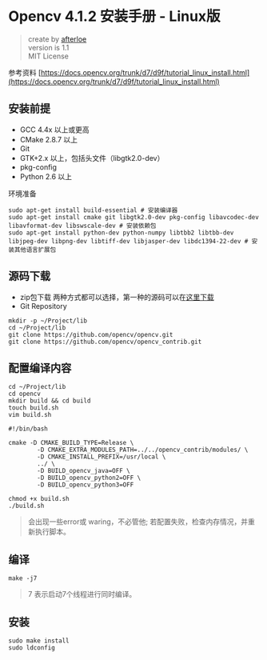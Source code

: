 Opencv 4.1.2 安装手册 - Linux版
===

> create by [afterloe](605728727@qq.com)   
> version is 1.1  
> MIT License  

参考资料 [https://docs.opencv.org/trunk/d7/d9f/tutorial_linux_install.html](https://docs.opencv.org/trunk/d7/d9f/tutorial_linux_install.html)

## 安装前提
- GCC 4.4x 以上或更高
- CMake 2.8.7 以上
- Git
- GTK+2.x 以上，包括头文件（libgtk2.0-dev）
- pkg-config
- Python 2.6 以上

环境准备
```
sudo apt-get install build-essential # 安装编译器
sudo apt-get install cmake git libgtk2.0-dev pkg-config libavcodec-dev libavformat-dev libswscale-dev # 安装依赖包
sudo apt-get install python-dev python-numpy libtbb2 libtbb-dev libjpeg-dev libpng-dev libtiff-dev libjasper-dev libdc1394-22-dev # 安装其他语言扩展包
```

## 源码下载
- zip包下载
两种方式都可以选择，第一种的源码可以在[这里下载](https://opencv.org/releases/)
- Git Repository
```
mkdir -p ~/Project/lib
cd ~/Project/lib
git clone https://github.com/opencv/opencv.git
git clone https://github.com/opencv/opencv_contrib.git
```

## 配置编译内容
```
cd ~/Project/lib
cd opencv
mkdir build && cd build
touch build.sh
vim build.sh

#!/bin/bash

cmake -D CMAKE_BUILD_TYPE=Release \
        -D CMAKE_EXTRA_MODULES_PATH=../../opencv_contrib/modules/ \
        -D CMAKE_INSTALL_PREFIX=/usr/local \
        ../ \
        -D BUILD_opencv_java=OFF \
        -D BUILD_opencv_python2=OFF \
        -D BUILD_opencv_python3=OFF

chmod +x build.sh
./build.sh
```
> 会出现一些error或 waring，不必管他; 若配置失败，检查内存情况，并重新执行脚本。

## 编译
```
make -j7
```
> 7 表示启动7个线程进行同时编译。

## 安装
```
sudo make install
sudo ldconfig
```

